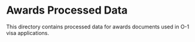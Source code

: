 # Awards Processed Data

This directory contains processed data for awards documents used in O-1 visa applications.
